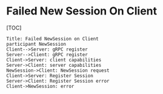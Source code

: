 # Failed New Session On Client

[TOC]

<!--*
# Document freshness: For more information, see go/fresh-source.
freshness: { owner: 'jprotzman' reviewed: '2019-03-15' }
*-->

```sequence-diagram
Title: Failed NewSession on Client
participant NewSession
Client-->Server: gRPC register
Server-->Client: gRPC register
Client->Server: client capabilities
Server->Client: server capabilities
NewSession->Client: NewSession request
Client->Server: Register Session
Server->Client: Register Session error
Client->NewSession: error
```
